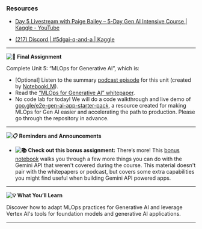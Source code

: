 ### Resources

* [Day 5 Livestream with Paige Bailey – 5-Day Gen AI Intensive Course | Kaggle - YouTube](https://www.youtube.com/watch?v=uCFW0i9xrBc&list=PLqFaTIg4myu-b1PlxitQdY0UYIbys-2es&index=5&pp=iAQB)

* [(217) Discord | #5dgai-q-and-a | Kaggle](https://discord.com/channels/1101210829807956100/1303438695143178251)

---


**![🎒](https://fonts.gstatic.com/s/e/notoemoji/15.1/1f392/32.png) Final Assignment**

Complete Unit 5: “MLOps for Generative AI”, which is:

* [Optional] Listen to the summary [podcast episode](https://notifications.googleapis.com/email/redirect?t=AFG8qyV0bawMh7M5Gcan7ibAJOT7QiZf2EKnVquHVntFGdlfHg6be0leBpyxPnbHJfJDscVvcugqQydgYQjHgkjwJNidxENQePwTVaDpOtXW6vBMDWYS_7TALGqFzcWpfFCdE2pAbNbJA0kHQqKCwrQ2OqYoq2c-BsP0yF2ApEG4Wwgvv9P0nB9wwT-tWxV4e9j6iZuHcf6jSliDV-iHKzrGEGe4YST3AfGX9SNEFeBFqnHNY5l0F0kvvuex-p1O493NUzHa&r=eJzLKCkpKLbS16_MLy0p1UtK1c-2DDbzzMgMDc0yAQCT6gnF&s=ALHZ2r4JcDHCbYyUs53dYr1SBr9o) for this unit (created by [NotebookLM](https://notifications.googleapis.com/email/redirect?t=AFG8qyVt3Tb3hXMxz2DRK5804DkYjeBc260WMLVF5Sfage7oxMZv2NxsosOoYZ40vvYT2hCev_4vI90bDXxyPzpwmBINc-AntNKmBZJex_VhM6yBdCAUgbuCHy-x7CQFlFikXxvr11RsTPJruF3GAtgs6lWlqnTlmhbe3xTR5TA3EEEqTZC5LBw9C7O4gb8CENGqx5z5KvmBcXSl0D5Tk0rq4oLARh99OpMrufSNllxo_t_TUlJU4YSatgG-97uhNvaqKgkR&r=eJzLKCkpKLbS18_LL0lNys_PzsnVS8_PT89J1QcAhrkJ4A&s=ALHZ2r4X9i0dHO7qa0d3tcDjIgkS)).
* Read the [“MLOps for Generative AI” whitepaper](https://notifications.googleapis.com/email/redirect?t=AFG8qyXPTFmSgZqODUh2lmCghPPcvzKWdaI4nd4QM79MMTQM1URWHQuQSzih7dv3Xue8jmsw5MdN_ZkFnI_O8HdEuwYNzTfZ4-G-Jh7fXKtipgzXAvCZUIQmyID0fF-AkwbdJEKYxiwBtjmvC41wkCJQ2TEnBdJulcusrlvJKsBtyk_c1hs53MfyFh7DuBp3pC6kpSHw4az6LYPozY4WdeQfSq__iArpXfC0XnB-eD-ehf7epwt8kiLzwA-xOwwov16XYnaJ&r=eJwdilsKwDAIwE5k-7_byBAra6u0ro6dfo-fQEKKu80t54hIBzJXSru2HEWcDI0G6At00Y5VbukMTP0viwAFtMOi4XR9cs5vaFVtPgN0IlA&s=ALHZ2r7edlv7vVexYCgVpU2JfJ5r).
* No code lab for today! We will do a code walkthrough and live demo of [goo.gle/e2e-gen-ai-app-starter-pack](https://github.com/GoogleCloudPlatform/generative-ai/tree/main/gemini/sample-apps/e2e-gen-ai-app-starter-pack), a resource created for making MLOps for Gen AI easier and accelerating the path to production. Please go through the repository in advance.

---



**![📋](https://fonts.gstatic.com/s/e/notoemoji/15.1/1f4cb/32.png) Reminders and Announcements**

* **![📚](https://fonts.gstatic.com/s/e/notoemoji/15.1/1f4da/32.png) Check out this bonus assignment:** There’s more! This [bonus notebook](https://notifications.googleapis.com/email/redirect?t=AFG8qyWeDq6DicGgtlPDY16R0mHxfvgEglWPr0sj4qwJ-LpTAR90Bpw5gldLjgKqBr3HJTu-kQ5905KHkqfRWh_3C8KQTGisN6wOS6HsyEMHy52W6RYpUZ4u7EJia3PlCEsNwvNWSaP9icDm7pktH9Nfb-cxIByXXuflEgROQdF_T0puloyxguLYvt69i4-r3pd4M4R7XdEonVmkPy8QPZOVc9l2cBWhjtFcwsflg9VLGC17KAb87L7HlclGC-rXNdkpi6PO&r=eJwFwcENwCAIAMCJkH-3oUrVWMUAxrp974r7tAtx7x0a5fxyiNIxSmLspK1aYWW8ZSyDRAf4cyWgWeFh8qVs4AKuB38s5xwr&s=ALHZ2r7DnBog2oc7aXo0T6g3EofF) walks you through a few more things you can do with the Gemini API that weren't covered during the course. This material doesn't pair with the whitepapers or podcast, but covers some extra capabilities you might find useful when building Gemini API powered apps.

---



**![💡](https://fonts.gstatic.com/s/e/notoemoji/15.1/1f4a1/32.png) What You’ll Learn**

Discover how to adapt MLOps practices for Generative AI and leverage Vertex AI's tools for foundation models and generative AI applications.

---
